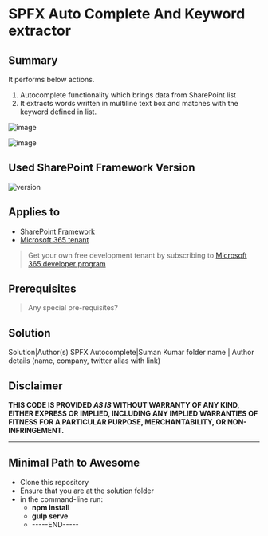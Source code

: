 # SPFX Auto Complete And Keyword extractor

## Summary

It performs below actions.
1. Autocomplete functionality which brings data from SharePoint list
2. It extracts words written in multiline text box and matches with the keyword defined in list.

![image](https://user-images.githubusercontent.com/45258794/132567644-7f5ab8f1-bdcb-402c-bb09-565b17637dd8.png)

![image](https://user-images.githubusercontent.com/45258794/132568034-3f2259e5-6f33-4495-a61e-60485c799701.png)


## Used SharePoint Framework Version

![version](https://img.shields.io/npm/v/@microsoft/sp-component-base/latest?color=green)

## Applies to

- [SharePoint Framework](https://aka.ms/spfx)
- [Microsoft 365 tenant](https://docs.microsoft.com/en-us/sharepoint/dev/spfx/set-up-your-developer-tenant)

> Get your own free development tenant by subscribing to [Microsoft 365 developer program](http://aka.ms/o365devprogram)

## Prerequisites

> Any special pre-requisites?

## Solution

Solution|Author(s)
SPFX Autocomplete|Suman Kumar
folder name | Author details (name, company, twitter alias with link)


## Disclaimer

**THIS CODE IS PROVIDED *AS IS* WITHOUT WARRANTY OF ANY KIND, EITHER EXPRESS OR IMPLIED, INCLUDING ANY IMPLIED WARRANTIES OF FITNESS FOR A PARTICULAR PURPOSE, MERCHANTABILITY, OR NON-INFRINGEMENT.**

---

## Minimal Path to Awesome

- Clone this repository
- Ensure that you are at the solution folder
- in the command-line run:
  - **npm install**
  - **gulp serve**
  - -----END-----
